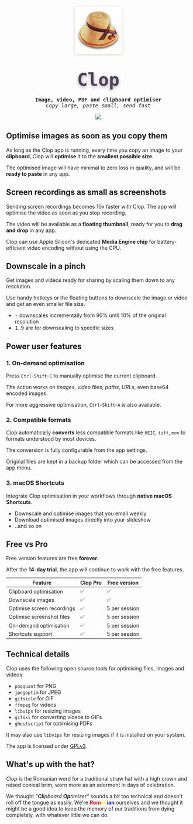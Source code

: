 <p align="center">
    <a href="https://lowtechguys.com/clop"><img width="128" height="128" src="Clop/Assets.xcassets/clop.imageset/clop_256.png" style="filter: drop-shadow(0px 2px 4px rgba(80, 50, 6, 0.2));"></a>
    <h1 align="center"><code style="text-shadow: 0px 3px 10px rgba(8, 0, 6, 0.35); font-size: 3rem; font-family: ui-monospace, Menlo, monospace; font-weight: 800; background: transparent; color: #4d3e56; padding: 0.2rem 0.2rem; border-radius: 6px">Clop</code></h1>
    <h4 align="center" style="padding: 0; margin: 0; font-family: ui-monospace, monospace;">Image, video, PDF and clipboard optimiser</h4>
    <h6 align="center" style="padding: 0; margin: 0; font-family: ui-monospace, monospace; font-weight: 400;">Copy large, paste small, send fast</h6>
</p>

<p align="center">
    <a href="https://files.lowtechguys.com/releases/Clop.dmg">
        <img width=300 src="https://files.alinpanaitiu.com/download-button-dark.svg">
    </a>
</p>

## Optimise images as soon as you copy them

As long as the Clop app is running, every time you copy an image to your **clipboard**, Clop will **optimise** it to the **smallest possible size**.

The optimised image will have minimal to zero loss in quality, and will be **ready to paste** in any app.

## Screen recordings as small as screenshots

Sending screen recordings becomes 10x faster with Clop. The app will optimise the video as soon as you stop recording.

The video will be available as a **floating thumbnail**, ready for you to **drag and drop** in any app.

Clop can use Apple Silicon's dedicated **Media Engine chip** for battery-efficient video encoding without using the CPU.

## Downscale in a pinch

Get images and videos ready for sharing by scaling them down to any resolution.

Use handy hotkeys or the floating buttons to downscale the image or video and get an even smaller file size.

* <kbd>-</kbd> downscales incrementally from 90% until 10% of the original resolution
* <kbd>1</kbd>..<kbd>9</kbd> are for downscaling to specific sizes

## Power user features

### 1. On-demand optimisation

Press `Ctrl`-`Shift`-`C` to manually optimise the current clipboard.

The action works on *images*, *video* files, *paths*, *URLs*, even base64 encoded images.

For more aggressive optimisation, `Ctrl`-`Shift`-`A` is also available.


### 2. Compatible formats

Clop automatically **converts** less compatible formats like `HEIC`, `tiff`, `mov` to formats understood by most devices.

The conversion is fully configurable from the app settings.

Original files are kept in a backup folder which can be accessed from the app menu.


### 3. macOS Shortcuts

Integrate Clop optimisation in your workflows through **native macOS Shortcuts**.

- Downscale and optimise images that you email weekly
- Download optimised images directly into your slideshow
- ..and so on


## Free vs Pro

Free version features are free **forever**.

After the **14-day trial**, the app will continue to work with the free features.


| Feature | Clop Pro | Free version |
|---------|----------|--------------|
| Clipboard optimisation | ✅ | ✅ |
| Downscale images | ✅ | ✅ |
| Optimise screen recordings | ✅ | 5 per session |
| Optimise screenshot files | ✅ | 5 per session |
| On-demand optimisation | ✅ | 5 per session |
| Shortcuts support | ✅ | 5 per session |


## Technical details

Clop uses the following open source tools for optimising files, images and videos:

* `pngquant` for PNG
* `jpegoptim` for JPEG
* `gifsicle` for GIF
* `ffmpeg` for videos
* `libvips` for resizing images
* `gifski` for converting videos to GIFs
* `ghostscript` for optimising PDFs

It may also use `libvips` for resizing images if it is installed on your system.

The app is licensed under [GPLv3](https://github.com/FuzzyIdeas/Clop/blob/main/LICENSE.md).

## What's up with the hat?

*Clop* is the Romanian word for a traditional straw hat with a high crown and raised conical brim, worn more as an adorment in days of celebration.

We thought *"**Cl**ipboard **Op**timizer"* sounds a bit too technical and doesn't roll off the tongue as easily. We're <b style="color: red">Rom</b><b style="color: yellow">an</b><b style="color: blue">ian</b> ourselves and we thought it might be a good idea to keep the memory of our traditions from dying completely, with whatever little we can do.
